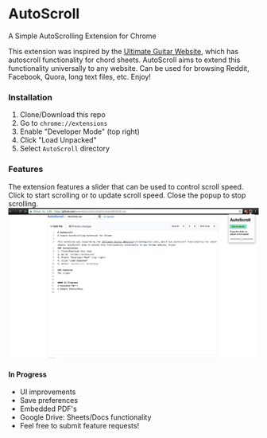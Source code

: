 # AutoScroll
A Simple AutoScrolling Extension for Chrome

This extension was inspired by the [Ultimate Guitar Website](https://ultimateguitar.com), which has autoscroll functionality for chord sheets. AutoScroll aims to extend this functionality universally to any website. Can be used for browsing Reddit, Facebook, Quora, long text files, etc. Enjoy!
### Installation
1. Clone/Download this repo
2. Go to `chrome://extensions`
3. Enable "Developer Mode" (top right)
4. Click "Load Unpacked"
5. Select `AutoScroll` directory

### Features
The extension features a slider that can be used to control scroll speed. Click to start scrolling or to update scroll speed. Close the popup to stop scrolling.
![something](images/Demo_Image.png)
#### In Progress
* UI improvements
* Save preferences
* Embedded PDF's
* Google Drive: Sheets/Docs functionality
* Feel free to submit feature requests!
